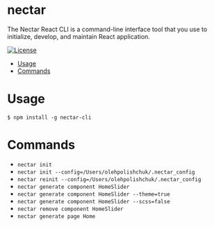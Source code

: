 nectar
======

The Nectar React CLI is a command-line interface tool that you use to initialize, develop, and maintain React application.

[![License](https://img.shields.io/npm/l/nectar.svg)](https://github.com/oleh-polishchuk/nectar-react-cli/blob/master/package.json)

<!-- toc -->
* [Usage](#usage)
* [Commands](#commands)
<!-- tocstop -->

# Usage
<!-- usage -->
```sh-session
$ npm install -g nectar-cli
```

<!-- usagestop -->
# Commands
<!-- commands -->
* `nectar init`
* `nectar init --config=/Users/olehpolishchuk/.nectar_config`
* `nectar reinit --config=/Users/olehpolishchuk/.nectar_config`
* `nectar generate component HomeSlider`
* `nectar generate component HomeSlider --theme=true`
* `nectar generate component HomeSlider --scss=false`
* `nectar remove component HomeSlider`
* `nectar generate page Home`
